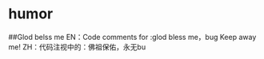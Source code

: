 humor
=====
##Glod belss me
  EN：Code comments for :glod bless me，bug Keep away me!
  ZH：代码注视中的：佛祖保佑，永无bu

